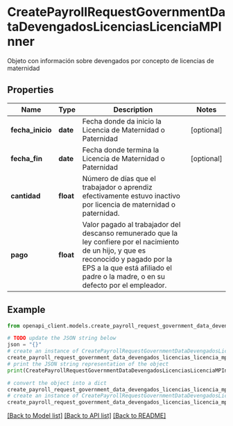 # CreatePayrollRequestGovernmentDataDevengadosLicenciasLicenciaMPInner

Objeto con información sobre devengados por concepto de licencias de maternidad

## Properties

Name | Type | Description | Notes
------------ | ------------- | ------------- | -------------
**fecha_inicio** | **date** | Fecha donde da inicio la Licencia de Maternidad o Paternidad | [optional] 
**fecha_fin** | **date** | Fecha donde termina la Licencia de Maternidad o Paternidad | [optional] 
**cantidad** | **float** | Número de días que el trabajador o aprendiz efectivamente estuvo inactivo por licencia de maternidad o paternidad. | 
**pago** | **float** | Valor pagado al trabajador del descanso remunerado que la ley confiere por el nacimiento de un hijo, y que es reconocido y pagado por la EPS a la que está afiliado el padre o la madre, o en su defecto por el empleador. | 

## Example

```python
from openapi_client.models.create_payroll_request_government_data_devengados_licencias_licencia_mp_inner import CreatePayrollRequestGovernmentDataDevengadosLicenciasLicenciaMPInner

# TODO update the JSON string below
json = "{}"
# create an instance of CreatePayrollRequestGovernmentDataDevengadosLicenciasLicenciaMPInner from a JSON string
create_payroll_request_government_data_devengados_licencias_licencia_mp_inner_instance = CreatePayrollRequestGovernmentDataDevengadosLicenciasLicenciaMPInner.from_json(json)
# print the JSON string representation of the object
print(CreatePayrollRequestGovernmentDataDevengadosLicenciasLicenciaMPInner.to_json())

# convert the object into a dict
create_payroll_request_government_data_devengados_licencias_licencia_mp_inner_dict = create_payroll_request_government_data_devengados_licencias_licencia_mp_inner_instance.to_dict()
# create an instance of CreatePayrollRequestGovernmentDataDevengadosLicenciasLicenciaMPInner from a dict
create_payroll_request_government_data_devengados_licencias_licencia_mp_inner_from_dict = CreatePayrollRequestGovernmentDataDevengadosLicenciasLicenciaMPInner.from_dict(create_payroll_request_government_data_devengados_licencias_licencia_mp_inner_dict)
```
[[Back to Model list]](../README.md#documentation-for-models) [[Back to API list]](../README.md#documentation-for-api-endpoints) [[Back to README]](../README.md)


